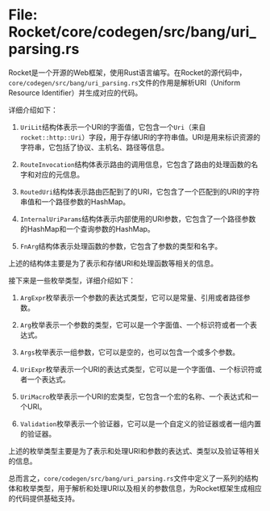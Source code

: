 # File: Rocket/core/codegen/src/bang/uri_parsing.rs

Rocket是一个开源的Web框架，使用Rust语言编写。在Rocket的源代码中，`core/codegen/src/bang/uri_parsing.rs`文件的作用是解析URI（Uniform Resource Identifier）并生成对应的代码。

详细介绍如下：

1. `UriLit`结构体表示一个URI的字面值，它包含一个`Uri`（来自`rocket::http::Uri`）字段，用于存储URI的字符串值。URI是用来标识资源的字符串，它包括了协议、主机名、路径等信息。

2. `RouteInvocation`结构体表示路由的调用信息，它包含了路由的处理函数的名字和对应的元信息。

3. `RoutedUri`结构体表示路由匹配到了的URI，它包含了一个匹配到的URI的字符串值和一个路径参数的HashMap。

4. `InternalUriParams`结构体表示内部使用的URI参数，它包含了一个路径参数的HashMap和一个查询参数的HashMap。

5. `FnArg`结构体表示处理函数的参数，它包含了参数的类型和名字。

上述的结构体主要是为了表示和存储URI和处理函数等相关的信息。

接下来是一些枚举类型，详细介绍如下：

1. `ArgExpr`枚举表示一个参数的表达式类型，它可以是常量、引用或者路径参数。

2. `Arg`枚举表示一个参数的类型，它可以是一个字面值、一个标识符或者一个表达式。

3. `Args`枚举表示一组参数，它可以是空的，也可以包含一个或多个参数。

4. `UriExpr`枚举表示一个URI的表达式类型，它可以是一个字面值、一个标识符或者一个表达式。

5. `UriMacro`枚举表示一个URI的宏类型，它包含一个宏的名称、一个表达式和一个URI。

6. `Validation`枚举表示一个验证器，它可以是一个自定义的验证器或者一组内置的验证器。

上述的枚举类型主要是为了表示和处理URI和参数的表达式、类型以及验证等相关的信息。

总而言之，`core/codegen/src/bang/uri_parsing.rs`文件中定义了一系列的结构体和枚举类型，用于解析和处理URI以及相关的参数信息，为Rocket框架生成相应的代码提供基础支持。

